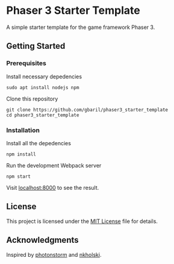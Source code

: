 # Phaser 3 Starter Template

A simple starter template for the game framework Phaser 3.

## Getting Started

### Prerequisites

Install necessary depedencies

```
sudo apt install nodejs npm
```

Clone this repository

```
git clone https://github.com/gbaril/phaser3_starter_template
cd phaser3_starter_template
```

### Installation

Install all the depedencies

```
npm install
```

Run the development Webpack server

```
npm start
```

Visit [localhost:8000](http://localhost:8000) to see the result.

## License

This project is licensed under the [MIT License](LICENSE.md) file for details.

## Acknowledgments

Inspired by [photonstorm](https://github.com/photonstorm/phaser3-project-template) and [nkholski](https://github.com/nkholski/phaser3-es6-webpack).
